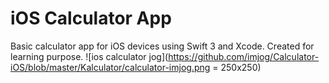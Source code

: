 # iOS Calculator App
Basic calculator app for iOS devices using Swift 3 and Xcode. Created for learning purpose.
![ios calculator jog](https://github.com/imjog/Calculator-iOS/blob/master/Kalculator/calculator-imjog.png = 250x250)
